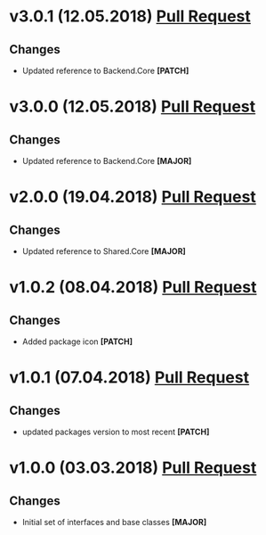 ﻿# v3.0.1 (12.05.2018) [Pull Request](https://github.com/oskardudycz/GoldenEye/pull/61)

## Changes

* Updated reference to Backend.Core **[PATCH]**

# v3.0.0 (12.05.2018) [Pull Request](https://github.com/oskardudycz/GoldenEye/pull/60)

## Changes

* Updated reference to Backend.Core **[MAJOR]**

# v2.0.0 (19.04.2018) [Pull Request](https://github.com/oskardudycz/GoldenEye/pull/58)

## Changes

* Updated reference to Shared.Core **[MAJOR]**


# v1.0.2 (08.04.2018) [Pull Request](https://github.com/oskardudycz/GoldenEye/pull/54)

## Changes

* Added package icon **[PATCH]**


# v1.0.1 (07.04.2018) [Pull Request](https://github.com/oskardudycz/GoldenEye/pull/53)

## Changes

* updated packages version to most recent **[PATCH]**


# v1.0.0 (03.03.2018) [Pull Request](https://github.com/oskardudycz/GoldenEye/pull/51)

## Changes

* Initial set of interfaces and base classes **[MAJOR]**